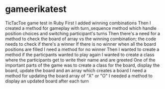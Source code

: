 # gameerikatest
TicTacToe game test in Ruby
First I added winning combinations 
Then I created a method for gameplay with turn_sequence method which handle position choices and switching participant's turns 
Then there's a need for a method to check the board of array vs the winning combination; the code needs to check if there's a winner
If there is no winner when all the board positions are filled I need a method for no winner
Then I wanted to create a method if the particpants wanted to play again
I wanted to create a class where the participants get to write their name and are greeted 
One of the important parts of the game was to create a class for the board, display the board, update the board and an array which creates a board 
I need a method for updating the board array of "X" or "O" 
I needed a method to display an updated board after each turn  

